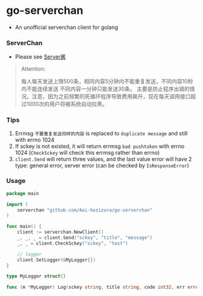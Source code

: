 # go-serverchan

+ An unofficial serverchan client for golang

### ServerChan

+ Please see [Server酱](http://sc.ftqq.com/3.version)

> Attention:
> 
> 每人每天发送上限500条，相同内容5分钟内不能重复发送，不同内容10秒内不能连续发送 不同内容一分钟只能发送30条。
> 主要是防止程序出错的情况。注意，因为之前频繁的死循环程序导致费用飙升，现在每天调用接口超过1000次的用户将被系统自动拉黑。

### Tips

1. Errmsg `不要重复发送同样的内容` is replaced to `duplicate message` and still with errno 1024
2. If sckey is not existed, it will return errmsg `bad pushtoken` with errno 1024 (`CheckSckey` will check this errmsg rather than errno)
3. `client.Send` will return three values, and the last value error will have 2 type: general error, server error (can be checked by `IsResponseError`)

### Usage

```go
package main

import (
    serverchan "github.com/Aoi-hosizora/go-serverchan"
)

func main() {
    client := serverchan.NewClient()
    _, _, _ = client.Send("sckey", "title", "message")
    _, _ = client.CheckSckey("sckey", "test")

    // logger
    client.SetLogger(&MyLogger{})
}

type MyLogger struct{}

func (m *MyLogger) Log(sckey string, title string, code int32, err error) {}
```
